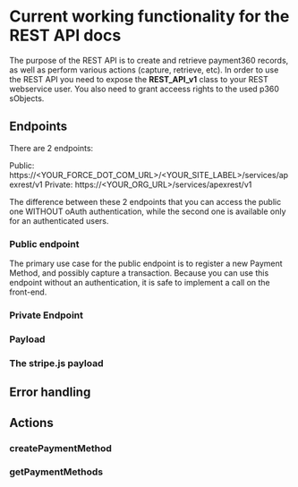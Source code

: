 # Current working functionality for the REST API docs

The purpose of the REST API is to create and retrieve payment360 records, as well as perform various actions (capture, retrieve, etc).
In order to use the REST API you need to expose the __REST_API_v1__ class to your REST webservice user.
You also need to grant acceess rights to the used p360 sObjects.

## Endpoints

There are 2 endpoints:

Public: https://<YOUR_FORCE_DOT_COM_URL>/<YOUR_SITE_LABEL>/services/apexrest/v1
Private: https://<YOUR_ORG_URL>/services/apexrest/v1

The difference between these 2 endpoints that you can access the public one WITHOUT oAuth authentication, while the second one is available only for an authenticated users.

### Public endpoint

The primary use case for the public endpoint is to register a new Payment Method, and possibly capture a transaction.
Because you can use this endpoint without an authentication, it is safe to implement a call on the front-end.

### Private Endpoint

### Payload

### The stripe.js payload

## Error handling

##  Actions

### createPaymentMethod

### getPaymentMethods

